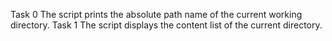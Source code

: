 Task 0 The script prints the absolute path name of the current working directory.
Task 1 The script displays the content list of the current directory.
